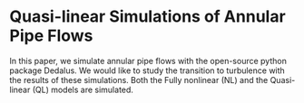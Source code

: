 # Quasi-linear Simulations of Annular Pipe Flows
In this paper, we simulate annular pipe flows with the open-source python package Dedalus. We would like to study the transition to turbulence with the results of these simulations. Both the Fully nonlinear (NL) and the Quasi-linear (QL) models are simulated.
